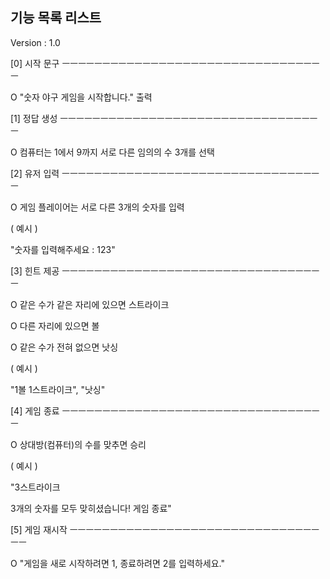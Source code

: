 ## 기능 목록 리스트

Version : 1.0

[0] 시작 문구 ㅡㅡㅡㅡㅡㅡㅡㅡㅡㅡㅡㅡㅡㅡㅡㅡㅡㅡㅡㅡㅡㅡㅡㅡㅡㅡㅡㅡㅡㅡㅡㅡㅡ

O "숫자 야구 게임을 시작합니다." 출력

[1] 정답 생성 ㅡㅡㅡㅡㅡㅡㅡㅡㅡㅡㅡㅡㅡㅡㅡㅡㅡㅡㅡㅡㅡㅡㅡㅡㅡㅡㅡㅡㅡㅡㅡㅡㅡ

O 컴퓨터는 1에서 9까지 서로 다른 임의의 수 3개를 선택

[2] 유저 입력 ㅡㅡㅡㅡㅡㅡㅡㅡㅡㅡㅡㅡㅡㅡㅡㅡㅡㅡㅡㅡㅡㅡㅡㅡㅡㅡㅡㅡㅡㅡㅡㅡㅡ

O 게임 플레이어는 서로 다른 3개의 숫자를 입력

( 예시 )

"숫자를 입력해주세요 : 123"

[3] 힌트 제공 ㅡㅡㅡㅡㅡㅡㅡㅡㅡㅡㅡㅡㅡㅡㅡㅡㅡㅡㅡㅡㅡㅡㅡㅡㅡㅡㅡㅡㅡㅡㅡㅡㅡ

O 같은 수가 같은 자리에 있으면 스트라이크

O 다른 자리에 있으면 볼

O 같은 수가 전혀 없으면 낫싱

( 예시 )

"1볼 1스트라이크", "낫싱"

[4] 게임 종료 ㅡㅡㅡㅡㅡㅡㅡㅡㅡㅡㅡㅡㅡㅡㅡㅡㅡㅡㅡㅡㅡㅡㅡㅡㅡㅡㅡㅡㅡㅡㅡㅡㅡ

O 상대방(컴퓨터)의 수를 맞추면 승리

( 예시 )

"3스트라이크

3개의 숫자를 모두 맞히셨습니다! 게임 종료"

[5] 게임 재시작 ㅡㅡㅡㅡㅡㅡㅡㅡㅡㅡㅡㅡㅡㅡㅡㅡㅡㅡㅡㅡㅡㅡㅡㅡㅡㅡㅡㅡㅡㅡㅡㅡㅡ

O "게임을 새로 시작하려면 1, 종료하려면 2를 입력하세요."